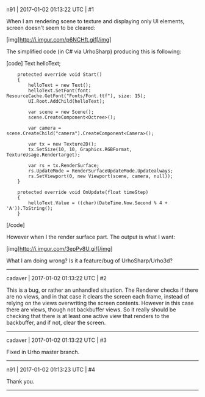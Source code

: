 n91 | 2017-01-02 01:13:22 UTC | #1

When I am rendering scene to texture and displaying only UI elements, screen doesn't seem to be cleared:

[img]http://i.imgur.com/p6NCHft.gif[/img]

The simplified code (in C# via UrhoSharp) producing this is following:

[code]
        Text helloText;

        protected override void Start()
        {
            helloText = new Text();
            helloText.SetFont(font: ResourceCache.GetFont("Fonts/Font.ttf"), size: 15);
            UI.Root.AddChild(helloText);

            var scene = new Scene();
            scene.CreateComponent<Octree>();

            var camera = scene.CreateChild("camera").CreateComponent<Camera>();

            var tx = new Texture2D();
            tx.SetSize(10, 10, Graphics.RGBFormat, TextureUsage.Rendertarget);

            var rs = tx.RenderSurface;
            rs.UpdateMode = RenderSurfaceUpdateMode.Updatealways;
            rs.SetViewport(0, new Viewport(scene, camera, null));
        }

        protected override void OnUpdate(float timeStep)
        {
            helloText.Value = ((char)(DateTime.Now.Second % 4 + 'A')).ToString();
        }
[/code]

However when I the render surface part. The output is what I want:

[img]http://i.imgur.com/3epPv8U.gif[/img]

What I am doing wrong? Is it a feature/bug of UrhoSharp/Urho3d?

-------------------------

cadaver | 2017-01-02 01:13:22 UTC | #2

This is a bug, or rather an unhandled situation. The Renderer checks if there are no views, and in that case it clears the screen each frame, instead of relying on the views overwriting the screen contents. However in this case there are views, though not backbuffer views. So it really should be checking that there is at least one active view that renders to the backbuffer, and if not, clear the screen.

-------------------------

cadaver | 2017-01-02 01:13:22 UTC | #3

Fixed in Urho master branch.

-------------------------

n91 | 2017-01-02 01:13:23 UTC | #4

Thank you.

-------------------------

